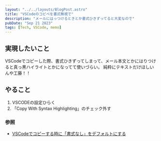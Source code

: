 ```yaml
---
layout: "../../layouts/BlogPost.astro"
title: "VSCodeのコピペを書式無視で"
description: "メールにはっつけるときとか書式ひきずってると大変なので"
pubDate: "Sep 21 2023"
tags: [Tech, VSCode, memo]
---
```


## 実現したいこと

VSCodeでコピーした際、書式ひきずってしまって、メール本文とかにはりつけると真っ黒ハイライトとかになってて使いづらい。
純粋にテキストだけほしいんや工藤！！

## やること

1. VSCODEの設定ひらく
2. 「Copy With Syntax Highlighting」のチェック外す

### 参照

- [VSCodeでコピーする時に「書式なし」をデフォルトにする](https://qiita.com/kaityo256/items/d39884c36bd5b35e6427)
